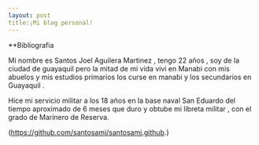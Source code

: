 ```yaml
---
layout: post
title:¡Mi blog personal!
---
```


**Bibliografia 

Mi nombre es Santos Joel Aguilera Martinez , tengo 22 años , soy de la ciudad de guayaquil pero la mitad de mi vida vivi en Manabi con mis abuelos y mis estudios primarios los  curse en  manabi y  los secundarios  en Guayaquil . 


Hice mi servicio militar a los 18 años  en la base naval San Eduardo del tiempo aproximado de 6 meses  que duro  y obtube mi libreta militar , con el grado de Marinero de Reserva.



(https://github.com/santosamj/santosamj.github.)
